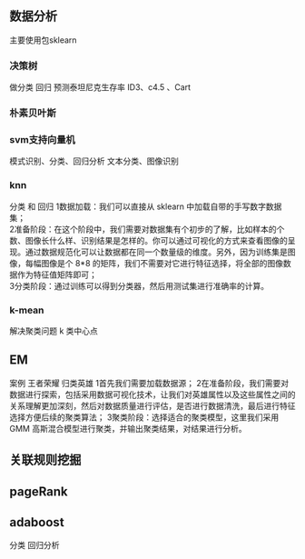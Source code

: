 ## 数据分析
主要使用包sklearn

### 决策树 
做分类 回归
预测泰坦尼克生存率
ID3、c4.5 、Cart
### 朴素贝叶斯


### svm支持向量机 
模式识别、分类、回归分析
文本分类、图像识别
### knn
分类 和 回归
1数据加载：我们可以直接从 sklearn 中加载自带的手写数字数据集；                                                                       
2准备阶段：在这个阶段中，我们需要对数据集有个初步的了解，比如样本的个数、图像长什么样、识别结果是怎样的。你可以通过可视化的方式来查看图像的呈现。通过数据规范化可以让数据都在同一个数量级的维度。另外，因为训练集是图像，每幅图像是个 8*8 的矩阵，我们不需要对它进行特征选择，将全部的图像数据作为特征值矩阵即可；                                                        
3分类阶段：通过训练可以得到分类器，然后用测试集进行准确率的计算。

### k-mean
解决聚类问题 k 类中心点


## EM
 案例
	王者荣耀 归类英雄
	1首先我们需要加载数据源；
	2在准备阶段，我们需要对数据进行探索，包括采用数据可视化技术，让我们对英雄属性以及这些属性之间的关系理解更加深刻，然后对数据质量进行评估，是否进行数据清洗，最后进行特征选择方便后续的聚类算法；
	3聚类阶段：选择适合的聚类模型，这里我们采用 GMM 高斯混合模型进行聚类，并输出聚类结果，对结果进行分析。


## 关联规则挖掘


## pageRank


## adaboost 
分类 回归分析